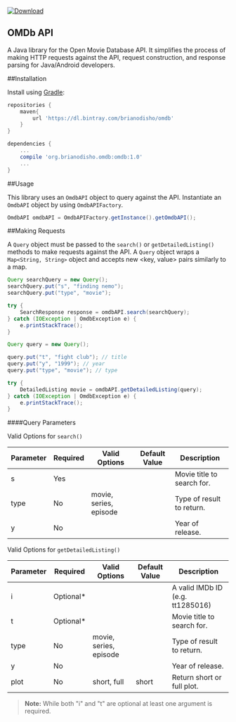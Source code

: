 [![Download](https://api.bintray.com/packages/brianodisho/omdb/omdb/images/download.svg)](https://bintray.com/brianodisho/omdb/omdb/_latestVersion)

OMDb API
---------------

A Java library for the Open Movie Database API.  It simplifies the process of making HTTP requests against the API, request construction, and response parsing for Java/Android developers.

##Installation

Install using [Gradle](http://gradle.org/):

```groovy
repositories {
    maven{
        url 'https://dl.bintray.com/brianodisho/omdb'
    }
}

dependencies {
    ...
    compile 'org.brianodisho.omdb:omdb:1.0'
    ...
}
```



##Usage

This library uses an `OmdbAPI` object to query against the API. Instantiate an `OmdbAPI` object by using `OmdbAPIFactory`.
         
```java       
OmdbAPI omdbAPI = OmdbAPIFactory.getInstance().getOmdbAPI();
```




##Making Requests

A `Query` object must be passed to the `search()` or `getDetailedListing()` methods to make requests against the API.  A `Query` object wraps a `Map<String, String>` object and accepts new <key, value> pairs similarly to a map.

```java
Query searchQuery = new Query();
searchQuery.put("s", "finding nemo");
searchQuery.put("type", "movie");

try {
	SearchResponse response = omdbAPI.search(searchQuery);
} catch (IOException | OmdbException e) {
	e.printStackTrace();
}
```

```java
Query query = new Query();

query.put("t", "fight club"); // title
query.put("y", "1999"); // year
query.put("type", "movie"); // type

try {
	DetailedListing movie = omdbAPI.getDetailedListing(query);
} catch (IOException | OmdbException e) {
	e.printStackTrace();
}
```
####Query Parameters

Valid Options for `search()`

| Parameter | Required | Valid Options | Default Value |	Description |
| --- | --- | --- | --- | --- |
| s | Yes | <empty> | <empty> | Movie title to search for. |
|type | No | movie, series, episode	| <empty> | Type of result to return. |
| y | No | <empty> | <empty> | Year of release. |

Valid Options for `getDetailedListing()`

| Parameter | Required | Valid Options | Default Value |	Description |
| --- | --- | --- | --- | --- |
| i	| Optional*	| <empty> | <empty> | A valid IMDb ID (e.g. tt1285016) |
| t | Optional* | <empty> | <empty> | Movie title to search for. |
|type | No | movie, series, episode	| <empty> | Type of result to return. |
| y | No | <empty> | <empty> | Year of release. |
| plot | No | short, full |	short | Return short or full plot. |

> **Note:** While both "i" and "t" are optional at least one argument is required.
